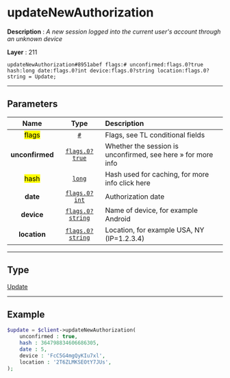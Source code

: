 # updateNewAuthorization

**Description** : *A new session logged into the current user's account through an unknown device*

**Layer** : 211

```tl
updateNewAuthorization#8951abef flags:# unconfirmed:flags.0?true hash:long date:flags.0?int device:flags.0?string location:flags.0?string = Update;
```

---

## Parameters

| Name | Type | Description |
| :---: | :---: | :--- |
| <mark>flags</mark> | [`#`](type/#) | Flags, see TL conditional fields |
| **unconfirmed** | [`flags.0?true`](type/true) | Whether the session is unconfirmed, see here » for more info |
| <mark>hash</mark> | [`long`](type/long) | Hash used for caching, for more info click here |
| **date** | [`flags.0?int`](type/int) | Authorization date |
| **device** | [`flags.0?string`](type/string) | Name of device, for example Android |
| **location** | [`flags.0?string`](type/string) | Location, for example USA, NY (IP=1.2.3.4) |

---

## Type

[Update](type/Update)

---

## Example

```php
$update = $client->updateNewAuthorization(
	unconfirmed : true,
	hash : 364798834606686305,
	date : 5,
	device : 'FcC5G4mgQyKIu7xl',
	location : '2T6ZLMKSEOtY7JUs',
);
```